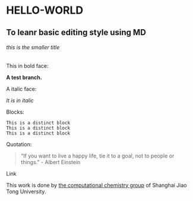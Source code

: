 # HELLO-WORLD
## To leanr basic editing style using MD
###### this is the smaller title
This in bold face:

**A test branch.** 

A italic face:

*It is in italic*

Blocks:
```
This is a distinct block
This is a distinct block
This is a distinct block
```
Quotation:

>“If you want to live a happy life, tie it to a goal, not to people or things." - Albert Einstein

Link

This work is done by [the computational chemistry group](https://sun.sjtu.edu.cn) of Shanghai Jiao Tong University.
